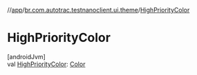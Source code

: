 //[app](../../index.md)/[br.com.autotrac.testnanoclient.ui.theme](index.md)/[HighPriorityColor](-high-priority-color.md)

# HighPriorityColor

[androidJvm]\
val [HighPriorityColor](-high-priority-color.md): [Color](https://developer.android.com/reference/kotlin/androidx/compose/ui/graphics/Color.html)
